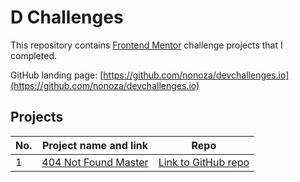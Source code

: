 # D Challenges

This repository contains [Frontend Mentor](https://www.frontendmentor.io/challenges) challenge projects that I completed.



GitHub landing page: [https://github.com/nonoza/devchallenges.io](https://github.com/nonoza/devchallenges.io)

## Projects

| No. | Project name and link                                                                             | Repo |
| --- | ------------------------------------------------------------------------------------------------- | ---- |
| 1   | [404 Not Found Master](https://nonoza.github.io/devchallenges.io/404-not-found-master/)         | [Link to GitHub repo](https://github.com/nonoza/devchallenges.io/tree/main/404-not-found-master) |
